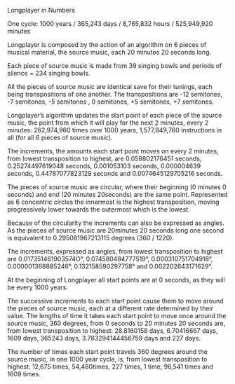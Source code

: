 Longplayer in Numbers

One cycle: 1000 years / 365,243 days / 8,765,832 hours / 525,949,920 minutes 

Longplayer is composed by the action of an algorithm on 6 pieces of musical material, the source music, each 20 minutes 20 seconds long. 

Each piece of source music is made from 39 singing bowls and periods of silence = 234 singing bowls.

All the pieces of source music are identical save for their tunings, each being transpositions of one another. The transpositions are  -12 semitones, -7 semitones, -5 semitones , 0 semitones, +5 semitones, +7 semitones. 

Longplayer’s algorithm updates the start point of each piece of the source music, the point from which it will play for the next 2 minutes, every 2 minutes: 262,974,960 times over 1000 years, 1,577,849,760 instructions in all (for all 6 pieces of source music). 

The increments, the amounts each start point moves on every 2 minutes, from lowest transposition to highest, are 0.058802176451 seconds, 0.25274497619048 seconds, 0.001053103 seconds, 0.000004639 seconds, 0.44787077823129 seconds and 0.0074645129705216 seconds.  

The pieces of source music are circular, where their beginning (0 minutes 0 seconds) and end (20 minutes 20seconds) are the same point. Represented as 6 concentric circles the innermost is the highest transposition, moving progressively lower towards the outermost which is the lowest. 

Because of the circularity the increments can also be expressed as angles. As the pieces of source music are 20minutes 20 seconds long one second is equivalent to 0.295081967213115  degrees (360 / 1220). 

The increments, expressed as angles, from lowest transposition to highest are 0.017351461903574O°, 0.074580484777519°, 0.000310751704918°, 0.000001368885246°, 0.132158590297758° and 0.002202643171629°. 

At the beginning of Longplayer all start points are at 0 seconds, as they will be every 1000 years. 

The successive increments to each start point cause them to move around the pieces of source music, each at a different rate determined by their value. The lengths of time it takes each start point to move once around the source music, 360 degrees, from 0 seconds to 20 minutes 20 seconds are, from lowest transposition to highest: 28.8160158 days, 6.70416667 days, 1609 days, 365243 days, 3.783294144456759 days and 227 days.

The number of times each start point travels 360 degrees around the source music, in one 1000 year cycle, is, from lowest transposition to highest: 12,675 times, 54,480times, 227 times, 1 time, 96,541 times and 1609 times. 

